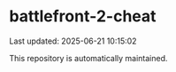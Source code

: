 # battlefront-2-cheat

Last updated: 2025-06-21 10:15:02

This repository is automatically maintained.
